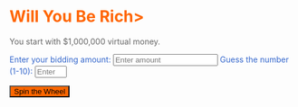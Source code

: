 <!DOCTYPE html>
<html lang="en">
<head>
  <meta charset="UTF-8">
  <meta name="viewport" content="width=device-width, initial-scale=1.0">
  <style>
    /* Styles remain unchanged */
  </style>
  <title>Will You Be Rich?</title>
</head>
<body>
  <h1 style="color: #ff6600;">Will You Be Rich></h1>
  <p style="color: #666666;">You start with $1,000,000 virtual money.</p>
  <label for="bidInput" style="color: #3366cc;">Enter your bidding amount:</label>
  <input type="number" id="bidInput" min="1" placeholder="Enter amount">
  <label for="guessInput" style="color: #3366cc;">Guess the number (1-10):</label>
  <input type="number" id="guessInput" min="1" max="10" placeholder="Enter guess">
  <div id="wheel" onclick="spinWheel()"></div>
  <p id="result" style="color: #cc3300;"></p>
  <p id="virtualMoney" style="color: #3366cc;"></p>
  <button onclick="spinWheel()" style="background-color: #ff6600;">Spin the Wheel</button>

  <script>
    let virtualMoney = parseInt(localStorage.getItem('virtualMoney')) || 1000000;
    let bankruptcyBonusGiven = localStorage.getItem('bankruptcyBonusGiven') === 'true' || false;

    function updateVirtualMoney() {
      document.getElementById('virtualMoney').innerHTML = `Virtual Money: $${virtualMoney}`;
    }

    function spinWheel() {
      const bidAmount = parseInt(document.getElementById('bidInput').value);
      const guessNumber = parseInt(document.getElementById('guessInput').value);
      const wheel = document.getElementById('wheel');
      const randomNumber = Math.floor(Math.random() * 10) + 1;

      if (bidAmount >= 1 && bidAmount <= virtualMoney && guessNumber >= 1 && guessNumber <= 10) {
        wheel.style.transform = `rotate(${360 * (randomNumber / 10)}deg)`;
        setTimeout(() => checkResult(randomNumber, bidAmount, guessNumber), 1000);
      } else {
        document.getElementById('result').innerHTML = `Please enter valid bidding amount and guess within the specified ranges.`;
      }
    }

    function checkResult(randomNumber, bidAmount, guessNumber) {
      if (randomNumber === guessNumber) {
        virtualMoney += bidAmount * 2;
        document.getElementById('result').innerHTML = `Congratulations! You won $${bidAmount * 2}.`;
      } else {
        virtualMoney -= bidAmount;
        document.getElementById('result').innerHTML = `Sorry, better luck next time. You lost $${bidAmount}. The correct number was ${randomNumber}.`;

        // Check for bankruptcy and give bonus if not already given
        if (virtualMoney === 0 && !bankruptcyBonusGiven) {
          virtualMoney += 10000;
          bankruptcyBonusGiven = true;
          localStorage.setItem('bankruptcyBonusGiven', true);
          document.getElementById('result').innerHTML += `<br>Bankruptcy bonus! You received $10,000.`;
        }
      }

      localStorage.setItem('virtualMoney', virtualMoney);
      updateVirtualMoney();
    }

    // Initial setup and periodic reward
    updateVirtualMoney();
    setInterval(() => {
      virtualMoney += 1000;
      localStorage.setItem('virtualMoney', virtualMoney);
      updateVirtualMoney();
    }, 3600000);
  </script>
</body>
</html>
